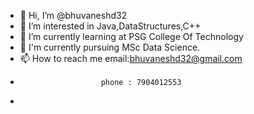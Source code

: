 - 👋 Hi, I’m @bhuvaneshd32
- 👀 I’m interested in Java,DataStructures,C++
- 🌱 I’m currently learning at PSG College Of Technology
- 💞️ I'm currently pursuing MSc Data Science.
- 📫 How to reach me    email:bhuvaneshd32@gmail.com
-                       phone : 7904012553
- 

<!---
bhuvaneshd32/bhuvaneshd32 is a ✨ special ✨ repository because its `README.md` (this file) appears on your GitHub profile.
You can click the Preview link to take a look at your changes.
--->
